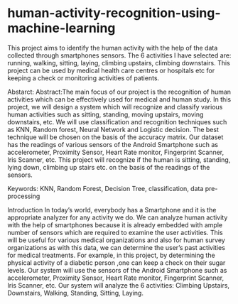 # human-activity-recognition-using-machine-learning
This project aims to identify the human activity with the help of the data collected through smartphones sensors. The 6 activities I have selected are: running, walking, sitting, laying, climbing upstairs, climbing downstairs. This project can be used by medical health care centres or hospitals etc for keeping a check or monitoring activities of patients. 


Abstarct:
Abstract:The main focus of our project is the recognition of human activities which can be effectively used for medical and human study. In this project, we will design a system which will recognize and classify various human activities such as sitting, standing, moving upstairs, moving downstairs, etc. We will use classification and recognition techniques such as KNN, Random forest, Neural Network and Logistic decision. The best technique will be chosen on the basis of the accuracy matrix. Our dataset has the readings of various sensors of the Android Smartphone such as accelerometer, Proximity Sensor, Heart Rate monitor, Fingerprint Scanner, Iris Scanner, etc. This project will recognize if the human is sitting, standing, lying down, climbing up stairs etc. on the basis of the readings of the sensors. 
 
Keywords: KNN, Random Forest, Decision Tree, classification, data pre-processing  


Introduction 
In today’s world, everybody has a Smartphone and it is the appropriate analyzer for any activity we do.  We can analyze human activity with the help of smartphones because it is already embedded with ample number of sensors which are required to examine the user activities. This will be useful for various medical organizations and also for human survey organizations as with this data, we can determine the user’s past activities for medical treatments. For example, in this project, by determining the physical activity of a diabetic person ,one can keep a check on their sugar levels. Our system will use the sensors of the Android Smartphone such as accelerometer, Proximity Sensor, Heart Rate monitor, Fingerprint Scanner, Iris Scanner, etc.  Our system will analyze the 6 activities: Climbing Upstairs, Downstairs, Walking, Standing, Sitting, Laying.
